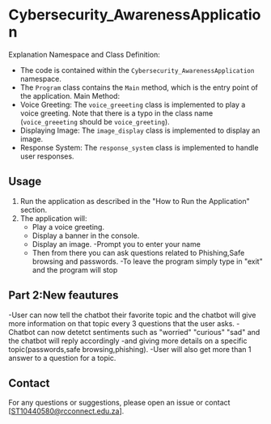 # Cybersecurity_AwarenessApplication
Explanation
Namespace and Class Definition:
   - The code is contained within the `Cybersecurity_AwarenessApplication` namespace.
   - The `Program` class contains the `Main` method, which is the entry point of the application.
 Main Method:
   - Voice Greeting: The `voice_greeeting` class is implemented to play a voice greeting. Note that there is a typo in the class name (`voice_greeeting` should be `voice_greeting`).
   - Displaying Image: The `image_display` class is implemented to display an image.
   - Response System: The `response_system` class is implemented to handle user responses.

## Usage
1. Run the application as described in the "How to Run the Application" section.
2. The application will:
   - Play a voice greeting.
   - Display a banner in the console.
   - Display an image.
   -Prompt you to enter your name
   - Then from there you can ask questions related to Phishing,Safe browsing and passwords.
   -To leave the program simply type in "exit" and the program will stop


## Part 2:New feautures
-User can now tell the chatbot their favorite topic and the chatbot will give more information on that topic every 3 questions that the user asks.
-Chatbot can now detetct sentiments such as "worried" "curious" "sad" and the chatbot will reply accordingly
-and giving more details on a specific topic(passwords,safe browsing,phishing).
-User will also get more than 1 answer to a question for a topic.



## Contact
For any questions or suggestions, please open an issue or contact  [ST10440580@rcconnect.edu.za].
